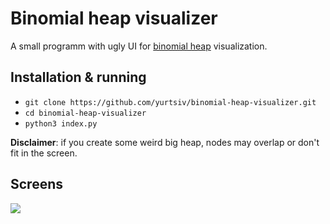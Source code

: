 # Binomial heap visualizer

A small programm with ugly UI for [binomial heap](https://en.wikipedia.org/wiki/Binomial_heap) visualization.

## Installation & running
-  `git clone https://github.com/yurtsiv/binomial-heap-visualizer.git`
-  `cd binomial-heap-visualizer`
-  `python3 index.py`

**Disclaimer**: if you create some weird big heap, nodes may overlap or don't fit in the screen.

## Screens

![](https://i.ibb.co/V3bPJpd/binomial-heap.png)
